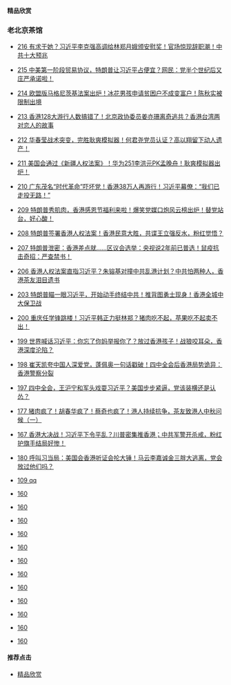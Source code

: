 #### 精品欣赏
### 老北京茶馆
- [216 有求于她？习近平李克强高调给林郑月娥颁安慰奖！官场惊现辞职潮！中共十大预兆](https://youtu.be/9Nti1qnwDn8)
- [215 中美第一阶段贸易协议，特朗普让习近平占便宜？网民：党半个世纪后又庄严承诺啦！](https://youtu.be/1QlP_ACesTo)
- [214 欧盟版马格尼茨基法案出炉！冰花男孩申请贫困户不成变富户！陈秋实被限制出境](https://youtu.be/3pcGDXh_gIs)
- [213 香港128大游行人数搞错了！北京政协委员姜亦珊离奇逃共？香港台湾两对恋人的故事](https://youtu.be/OLKpMtnfdhw)
- [212 华春莹战术突变，完胜耿爽模拟器！何君尧党员认证？高以翔留下动人遗产！](https://youtu.be/7vqGLZFbkts)
- [211 美国会通过《新疆人权法案》！华为251李洪元PK孟晚舟！耿爽模拟器出炉！](https://youtu.be/dqwTLRLR0kc)
- [210 广东茂名“时代革命”吓坏党！香港38万人再游行！习近平幕僚：“我们已走投无路！”](https://youtu.be/tFrH_m7rdDE)
- [209 特朗普秀肌肉，香港感恩节福利来啦！爆笑党媒口炮风云榜出炉！替党站台，好心酸！](https://youtu.be/F2K_oCycNNU)
- [208 特朗普签署香港人权法案！香港民意大胜，共谍王立强反水，粉红觉悟？](https://youtu.be/W-NV1sx6-sQ)
- [207 特朗普泄密：香港差点就……区议会选举：央视说2年前已普选！鼠疫抗击奇招：严查禁书！](https://youtu.be/m62jH4hOaBU)
- [206 香港人权法案直指习近平？朱镕基对撞中共乱港计划？中共怕两种人，香港茶友泪目遗书](https://youtu.be/_Ap0dnQ9UwU)

- [203 特朗普瞄一眼习近平，开始动手终结中共！推背图勇士现身！香港全城中大保卫战](https://youtu.be/JAR4JgGmfnk)
- [200 重庆任学锋跳楼！习近平韩正力挺林郑？猪肉吃不起，苹果吃不起卖不出！](https://youtu.be/IROF7zfUp24)

- [199 世界喊话习近平：你忘了你妈举报你了？放过香港孩子！战狼咬耳朵，香港深度沦陷？](https://youtu.be/i_cRyslOPYI)
- [198 崔天凯夸中国人深爱党，蓬佩奥一句话戳破！四中全会后香港局势诡异：香港警察分裂 ](https://youtu.be/nA7UI0F7XUM)
- [197 四中全会，王沪宁和军头戏耍习近平？美国步步紧逼，党该装横还是认怂？](https://youtu.be/1FKhFSRrAVY)

- [177 猪肉疯了！胡春华疯了！蔡奇也疯了！港人持续抗争，茶友致港人中秋问候（一）](https://youtu.be/0CA8ePvULak)

- [167 香港大决战！习近平下令平乱？川普密集推香港；中共军警开杀戒，粉红护旗手结局好惨！](https://youtu.be/t36XbTRgKYg)
- [180 呼叫习当局：美国会香港听证会抡大锤！马云李嘉诚金三胖大逃离，党会放过他们吗？](https://youtu.be/m-I4my9UnD8)
- [109 qq](https://youtu.be/0WdxeZBG6wk)
- [160]()
- [160]()
- [160]()
- [160]()
- [160]()
- [160]()
- [160]()
- [160]()
- [160]()
- [160]()
- [160]()
- [160]()

#### 推荐点击
- [精品欣赏](https://summer200.github.io/content/main)
